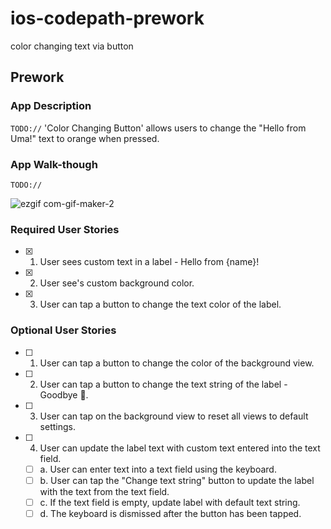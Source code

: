 # ios-codepath-prework
color changing text via button
## Prework

### App Description
`TODO://` 'Color Changing Button' allows users to change the "Hello from Uma!" text to orange when pressed.

### App Walk-though
`TODO://` 

![ezgif com-gif-maker-2](https://user-images.githubusercontent.com/92660909/180925945-3cc9c72e-41e3-4cb0-87b6-7ba7cc7aab1c.gif)




### Required User Stories
- [x] 1. User sees custom text in a label - Hello from {name}!
- [x] 2. User see's custom background color.
- [x] 3. User can tap a button to change the text color of the label.

### Optional User Stories
- [ ] 1. User can tap a button to change the color of the background view.
- [ ] 2. User can tap a button to change the text string of the label - Goodbye 👋.
- [ ] 3. User can tap on the background view to reset all views to default settings.
- [ ] 4. User can update the label text with custom text entered into the text field.
   - [ ] a. User can enter text into a text field using the keyboard.
   - [ ] b. User can tap the "Change text string" button to update the label with the text from the text field.
   - [ ] c. If the text field is empty, update label with default text string.
   - [ ] d. The keyboard is dismissed after the button has been tapped.
